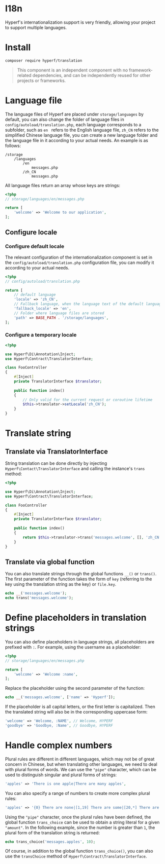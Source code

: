 # I18n

Hyperf's internationalization support is very friendly, allowing your project to support multiple languages.

# Install

```bash
composer require hyperf/translation
```

> This component is an independent component with no framework-related dependencies, and can be independently reused for other projects or frameworks.

# Language file

The language files of Hyperf are placed under `storage/languages` by default, you can also change the folder of language files in `config/autoload/translation.php`, each language corresponds to a subfolder, such as `en ` refers to the English language file, `zh_CN` refers to the simplified Chinese language file, you can create a new language folder and the language file in it according to your actual needs. An example is as follows:

```
/storage
    /languages
        /en
            messages.php
        /zh_CN
            messages.php
```

All language files return an array whose keys are strings:

```php
<?php
// storage/languages/en/messages.php

return [
    'welcome' => 'Welcome to our application',
];
```

## Configure locale

### Configure default locale

The relevant configuration of the internationalization component is set in the `config/autoload/translation.php` configuration file, you can modify it according to your actual needs.

```php
<?php
// config/autoload/translation.php

return [
    // default language
    'locale' => 'zh_CN',
    // Fallback language, when the language text of the default language is not provided, the corresponding language text of the fallback language will be used
    'fallback_locale' => 'en',
    // Folder where language files are stored
    'path' => BASE_PATH . '/storage/languages',
];
```

### Configure a temporary locale

```php
<?php

use Hyperf\Di\Annotation\Inject;
use Hyperf\Contract\TranslatorInterface;

class FooController
{
    #[Inject]
    private TranslatorInterface $translator;
    
    public function index()
    {
        // Only valid for the current request or coroutine lifetime
        $this->translator->setLocale('zh_CN');
    }
}
```

# Translate string

## Translate via TranslatorInterface

String translation can be done directly by injecting `Hyperf\Contact\TranslatorInterface` and calling the instance's `trans` method:

```php
<?php

use Hyperf\Di\Annotation\Inject;
use Hyperf\Contract\TranslatorInterface;

class FooController
{
    #[Inject]
    private TranslatorInterface $translator;
    
    public function index()
    {
        return $this->translator->trans('messages.welcome', [], 'zh_CN');
    }
}
```

## Translate via global function

You can also translate strings through the global functions `__()` or `trans()`.
The first parameter of the function takes the form of `key` (referring to the key using the translation string as the key) or `file.key`.

```php
echo __('messages.welcome');
echo trans('messages.welcome');
```

# Define placeholders in translation strings

You can also define placeholders in language strings, all placeholders are prefixed with `:`. For example, using the username as a placeholder:

```php
<?php
// storage/languages/en/messages.php

return [
    'welcome' => 'Welcome :name',
];
```

Replace the placeholder using the second parameter of the function:

```php
echo __('messages.welcome', ['name' => 'Hyperf']);
```

If the placeholder is all capital letters, or the first letter is capitalized. Then the translated string will also be in the corresponding uppercase form:

```php
'welcome' => 'Welcome, :NAME', // Welcome, HYPERF
'goodbye' => 'Goodbye, :Name', // Goodbye, HYPERF
```

# Handle complex numbers

Plural rules are different in different languages, which may not be of great concern in Chinese, but when translating other languages, we need to deal with plural forms of words. We can use the `"pipe"` character, which can be used to distinguish singular and plural forms of strings:

```php
'apples' => 'There is one apple|There are many apples',
```

You can also specify a range of numbers to create more complex plural rules:

```php
'apples' => '{0} There are none|[1,19] There are some|[20,*] There are many',
```

Using the `"pipe"` character, once the plural rules have been defined, the global function `trans_choice` can be used to obtain a string literal for a given `"amount"`. In the following example, since the number is greater than `1`, the plural form of the translation string is returned:

```php
echo trans_choice('messages.apples', 10);
```

Of course, in addition to the global function `trans_choice()`, you can also use the `transChoice` method of `Hyperf\Contract\TranslatorInterface`.
